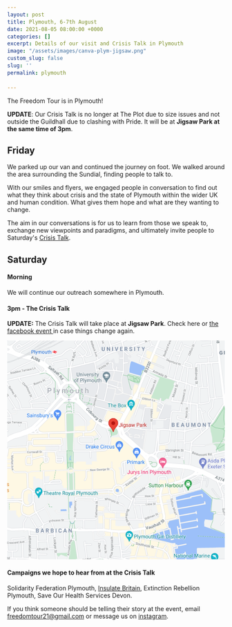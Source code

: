 ```yaml
---
layout: post
title: Plymouth, 6-7th August
date: 2021-08-05 08:00:00 +0000
categories: []
excerpt: Details of our visit and Crisis Talk in Plymouth
image: "/assets/images/canva-plym-jigsaw.png"
custom_slug: false
slug: ''
permalink: plymouth

---
```

The Freedom Tour is in Plymouth!

**UPDATE**: Our Crisis Talk is no longer at The Plot due to size issues and not outside the Guildhall due to clashing with Pride. It will be at **Jigsaw Park at the same time of 3pm**.

## Friday

We parked up our van and continued the journey on foot. We walked around the area surrounding the Sundial, finding people to talk to.

With our smiles and flyers, we engaged people in conversation to find out what they think about crisis and the state of Plymouth within the wider UK and human condition. What gives them hope and what are they wanting to change.

The aim in our conversations is for us to learn from those we speak to, exchange new viewpoints and paradigms, and ultimately invite people to Saturday's [Crisis Talk](freedomtour.uk/crisis-talk).

## Saturday

#### Morning

We will continue our outreach somewhere in Plymouth.

#### 3pm - The Crisis Talk

**UPDATE:** The Crisis Talk will take place at **Jigsaw Park**. Check here or [the facebook event ](https://www.facebook.com/events/1003558423726725)in case things change again.

![](/assets/images/jigsaw-park-map.png)

#### Campaigns we hope to hear from at the Crisis Talk

Solidarity Federation Plymouth, [Insulate Britain](https://www.insulatebritain.com/), Extinction Rebellion Plymouth, Save Our Health Services Devon.

If you think someone should be telling their story at the event, email freedomtour21@gmail.com or message us on [instagram](https://www.instagram.com/freedomtour21).
